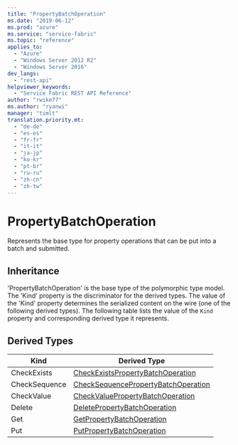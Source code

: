 ```yaml
---
title: "PropertyBatchOperation"
ms.date: "2019-06-12"
ms.prod: "azure"
ms.service: "service-fabric"
ms.topic: "reference"
applies_to: 
  - "Azure"
  - "Windows Server 2012 R2"
  - "Windows Server 2016"
dev_langs: 
  - "rest-api"
helpviewer_keywords: 
  - "Service Fabric REST API Reference"
author: "rwike77"
ms.author: "ryanwi"
manager: "timlt"
translation.priority.mt: 
  - "de-de"
  - "es-es"
  - "fr-fr"
  - "it-it"
  - "ja-jp"
  - "ko-kr"
  - "pt-br"
  - "ru-ru"
  - "zh-cn"
  - "zh-tw"
---
```

# PropertyBatchOperation

Represents the base type for property operations that can be put into a batch and submitted.
## Inheritance

'PropertyBatchOperation' is the base type of the polymorphic type model. The 'Kind' property is the discriminator for the derived types. 
The value of the 'Kind' property determines the serialized content on the wire (one of the following derived types). 
The following table lists the value of the `Kind` property and corresponding derived type it represents.
## Derived Types

| Kind | Derived Type |
| --- | --- | 
| CheckExists | [CheckExistsPropertyBatchOperation](sfclient-model-checkexistspropertybatchoperation.md) |
| CheckSequence | [CheckSequencePropertyBatchOperation](sfclient-model-checksequencepropertybatchoperation.md) |
| CheckValue | [CheckValuePropertyBatchOperation](sfclient-model-checkvaluepropertybatchoperation.md) |
| Delete | [DeletePropertyBatchOperation](sfclient-model-deletepropertybatchoperation.md) |
| Get | [GetPropertyBatchOperation](sfclient-model-getpropertybatchoperation.md) |
| Put | [PutPropertyBatchOperation](sfclient-model-putpropertybatchoperation.md) |

